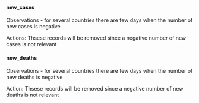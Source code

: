#### new_cases 

Observations - for several countries there are few days when the number of new cases is negative

Actions: Thsese records will be removed since a negative number of new cases is not relevant

#### new_deaths

Observations - for several countries there are few days when the number of new deaths is negative

Action: Thsese records will be removed since a negative number of new deaths is not relevant

